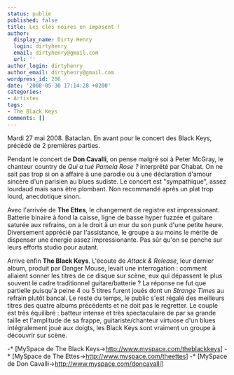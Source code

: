 ```yaml
---
status: publie
published: false
title: Les clés noires en imposent !
author:
  display_name: Dirty Henry
  login: dirtyhenry
  email: dirtyhenry@gmail.com
  url: ''
author_login: dirtyhenry
author_email: dirtyhenry@gmail.com
wordpress_id: 206
date: '2008-05-30 17:14:28 +0200'
categories:
- Artistes
tags:
- The Black Keys
comments: []
---
```

Mardi 27 mai 2008. Bataclan. En avant pour le concert des Black Keys, précédé de 2 premières parties.

Pendant le concert de __Don Cavalli__, on pense malgré soi à Peter McGray, le chanteur country de *Qui a tué Pamela Rose ?* interprété par Chabat. On ne sait pas trop si on a affaire à une parodie ou à une déclaration d'amour sincère d'un parisien au blues sudiste. Le concert est "sympathique", assez lourdaud mais sans être plombant. Non recommandé après un plat trop lourd, anecdotique sinon.

Avec l'arrivée de __The Ettes__, le changement de registre est impressionant. Batterie binaire à fond la caisse, ligne de basse hyper fuzzée et guitare saturée aux refrains, on a le droit à un mur du son punk d'une petite heure. Diversement apprécié par l'assistance, le groupe a au moins le mérite de dispenser une énergie assez impressionante. Pas sûr qu'on se penche sur leurs efforts studio pour autant.

Arrive enfin __The Black Keys__. L'écoute de *Attack & Release*, leur dernier album, produit par Danger Mouse, levait une interrogation : comment allaient sonner les titres de ce disque sur scène, eux qui dépassent le plus souvent le cadre traditionnel guitare/batterie ? La réponse ne fut que partielle puisqu'à peine 4 ou 5 titres furent joués dont un *Strange Times* au refrain plutôt bancal. Le reste du temps, le public s'est régalé des meilleurs titres des quatre albums précédents et ne doit pas le regretter. Le couple est très équilibré : batteur intense et très spectaculaire de par sa grande taille et l'amplitude de sa frappe, guitariste/chanteur virtuose d'un blues intégralement joué aux doigts, les Black Keys sont vraiment un groupe à découvrir sur scène.

-* [MySpace de The Black Keys->http://www.myspace.com/theblackkeys]
-* [MySpace de The Ettes->http://www.myspace.com/theettes]
-* [MySpace de Don Cavalli->http://www.myspace.com/doncavalli]
